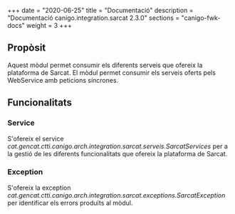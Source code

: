 +++
date        = "2020-06-25"
title       = "Documentació"
description = "Documentació canigo.integration.sarcat 2.3.0"
sections    = "canigo-fwk-docs"
weight      = 3
+++

## Propòsit

Aquest mòdul permet consumir els diferents serveis que ofereix la plataforma de Sarcat. El mòdul permet consumir els serveis oferts pels WebService amb peticions síncrones.

## Funcionalitats

### Service

S'ofereix el service *cat.gencat.ctti.canigo.arch.integration.sarcat.serveis.SarcatServices* per a la gestió de les diferents funcionalitats que ofereix la plataforma de Sarcat.

### Exception

S'ofereix la exception *cat.gencat.ctti.canigo.arch.integration.sarcat.exceptions.SarcatException* per identificar els errors produïts al mòdul.
